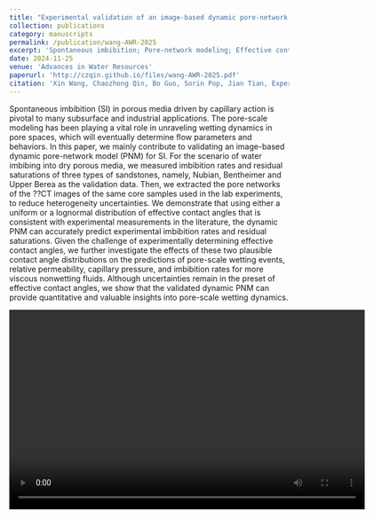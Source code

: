 ```yaml
---
title: "Experimental validation of an image-based dynamic pore-network model for spontaneous imbibition in sandstones"
collection: publications
category: manuscripts
permalink: /publication/wang-AWR-2025
excerpt: 'Spontaneous imbibition; Pore-network modeling; Effective contact angles; Model validation'
date: 2024-11-25
venue: 'Advances in Water Resources'
paperurl: 'http://czqin.github.io/files/wang-AWR-2025.pdf'
citation: 'Xin Wang, Chaozhong Qin, Bo Guo, Sorin Pop, Jian Tian, Experimental validation of an image-based dynamic pore-network model for spontaneous imbibition in sandstones, Advances in Water Resources, 195, 104859, 2025, https://doi.org/10.1016/j.advwatres.2024.104859.'
---
```


Spontaneous imbibition (SI) in porous media driven by capillary action is pivotal to many subsurface and industrial applications. The pore-scale modeling has been playing a vital role in unraveling wetting dynamics in pore spaces, which will eventually determine flow parameters and behaviors. In this paper, we mainly contribute to validating an image-based dynamic pore-network model (PNM) for SI. For the scenario of water imbibing into dry porous media, we measured imbibition rates and residual saturations of three types of sandstones, namely, Nubian, Bentheimer and Upper Berea as the validation data. Then, we extracted the pore networks of the ??CT images of the same core samples used in the lab experiments, to reduce heterogeneity uncertainties. We demonstrate that using either a uniform or a lognormal distribution of effective contact angles that is consistent with experimental measurements in the literature, the dynamic PNM can accurately predict experimental imbibition rates and residual saturations. Given the challenge of experimentally determining effective contact angles, we further investigate the effects of these two plausible contact angle distributions on the predictions of pore-scale wetting events, relative permeability, capillary pressure, and imbibition rates for more viscous nonwetting fluids. Although uncertainties remain in the preset of effective contact angles, we show that the validated dynamic PNM can provide quantitative and valuable insights into pore-scale wetting dynamics.

<video width="640" height="360" controls>
  <source src="/images/SI-DPNM-wang-AWR-2025.wmv" type="video/wmv">
  <p>抱歉，您的浏览器无法播放此视频。</p>
</video>
